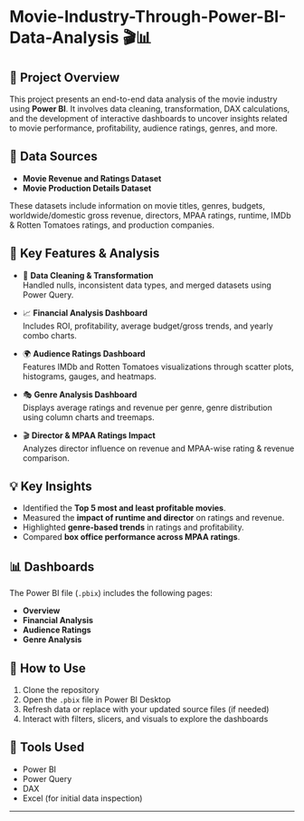# Movie-Industry-Through-Power-BI-Data-Analysis 🎬📊

## 📌 Project Overview

This project presents an end-to-end data analysis of the movie industry using **Power BI**. It involves data cleaning, transformation, DAX calculations, and the development of interactive dashboards to uncover insights related to movie performance, profitability, audience ratings, genres, and more.

## 📂 Data Sources

- **Movie Revenue and Ratings Dataset**  
- **Movie Production Details Dataset**

These datasets include information on movie titles, genres, budgets, worldwide/domestic gross revenue, directors, MPAA ratings, runtime, IMDb & Rotten Tomatoes ratings, and production companies.

## 🔧 Key Features & Analysis

- 🔄 **Data Cleaning & Transformation**  
  Handled nulls, inconsistent data types, and merged datasets using Power Query.

- 📈 **Financial Analysis Dashboard**  
  Includes ROI, profitability, average budget/gross trends, and yearly combo charts.

- 🌍 **Audience Ratings Dashboard**  
  Features IMDb and Rotten Tomatoes visualizations through scatter plots, histograms, gauges, and heatmaps.

- 🎭 **Genre Analysis Dashboard**  
  Displays average ratings and revenue per genre, genre distribution using column charts and treemaps.

- 🎬 **Director & MPAA Ratings Impact**  
  Analyzes director influence on revenue and MPAA-wise rating & revenue comparison.

## 💡 Key Insights

- Identified the **Top 5 most and least profitable movies**.
- Measured the **impact of runtime and director** on ratings and revenue.
- Highlighted **genre-based trends** in ratings and profitability.
- Compared **box office performance across MPAA ratings**.

## 📊 Dashboards

The Power BI file (`.pbix`) includes the following pages:

- **Overview**
- **Financial Analysis**
- **Audience Ratings**
- **Genre Analysis**


## 📁 How to Use

1. Clone the repository
2. Open the `.pbix` file in Power BI Desktop
3. Refresh data or replace with your updated source files (if needed)
4. Interact with filters, slicers, and visuals to explore the dashboards

## 🧰 Tools Used

- Power BI
- Power Query
- DAX
- Excel (for initial data inspection)



---

